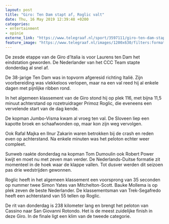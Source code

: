 ```yaml
---
layout: post
title: "Giro: Ten Dam stapt af, Roglic valt"
date: Thu, 16 May 2019 12:39:48 +0200
categories: 
- entertainment 
- opinie 
externe_link: "https://www.telegraaf.nl/sport/3597111/giro-ten-dam-stapt-af-roglic-valt"
feature_image: "https://www.telegraaf.nl/images/1200x630/filters:format(jpeg):quality(80)/cdn-kiosk-api.telegraaf.nl/c26a13d4-77ce-11e9-b8b5-02d2fb1aa1d7.jpg"
---
```


<p class="intro">De zesde etappe van de Giro d’Italia is voor Laurens ten Dam het eindstation geworden. De Nederlander van het CCC Team stapte donderdag al snel af.</p> <p>De 38-jarige Ten Dam was in topvorm afgeresid richting Italië. Zijn voorbereiding was vlekkeloos verlopen, maar na een val reed hij al enkele dagen met pijnlijke ribben rond.</p><p>In het algemeen klassement van de Giro stond hij op plek 116, met bijna 11,5 minuut achterstand op rozetruidrager Primoz Roglic, die eveneens een vervelende start van de dag kende.</p><p>De kopman Jumbo-Visma kwam al vroeg ten val. De Sloveen liep een kapotte broek en schaafwonden op, maar kon zijn weg vervolgen.</p><p>Ook Rafal Majka en Ilnur Zakarin waren betrokken bij de crash en reden even op achterstand. Na enkele minuten was het peloton echter weer compleet.</p><p>Sunweb raakte donderdag na kopman Tom Dumoulin ook Robert Power kwijt en moet nu met zeven man verder. De Nederlands-Duitse formatie zit momenteel in de hoek waar de klappe vallen. Tot dusver werden dit seizoen pas drie wedstrijden gewonnen.</p><p>Roglic heeft in het algemeen klassement een voorsprong van 35 seconden op nummer twee Simon Yates van Mitchelton-Scott. Bauke Mollema is op plek zeven de beste Nederlander. De klassementsman van Trek-Segafredo heeft een achterstand van 55 tellen op Roglic.</p><p>De rit van donderdag is 238 kilometer lang en brengt het peloton van Cassino naar San Giovanni Rotondo. Het is de meest zuidelijke finish in deze Giro. In de finale ligt een klim van de tweede categorie.</p>
